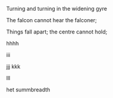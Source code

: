 
Turning and turning in the widening gyre


The falcon cannot hear the falconer;


Things fall apart; the centre cannot hold;


hhhh

iii

jjj
kkk

lll

het
summbreadth